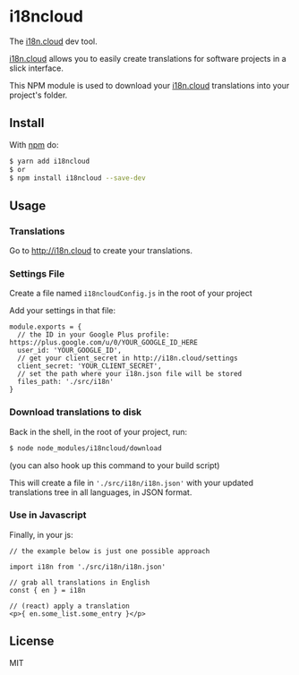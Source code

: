 # i18ncloud

The [i18n.cloud](http://i18n.cloud) dev tool.

[i18n.cloud](http://i18n.cloud) allows you to easily create translations for software projects in a slick interface.

This NPM module is used to download your [i18n.cloud](http://i18n.cloud) translations into your project's folder.

## Install

With [npm](http://npmjs.org) do:

```bash
$ yarn add i18ncloud
$ or
$ npm install i18ncloud --save-dev
```

## Usage

### Translations

Go to http://i18n.cloud to create your translations.

### Settings File

Create a file named `i18ncloudConfig.js` in the root of your project

Add your settings in that file:

    module.exports = {
      // the ID in your Google Plus profile: https://plus.google.com/u/0/YOUR_GOOGLE_ID_HERE
      user_id: 'YOUR_GOOGLE_ID',
      // get your client_secret in http://i18n.cloud/settings
      client_secret: 'YOUR_CLIENT_SECRET',
      // set the path where your i18n.json file will be stored
      files_path: './src/i18n'
    }

### Download translations to disk

Back in the shell, in the root of your project, run:

```bash
$ node node_modules/i18ncloud/download
```

(you can also hook up this command to your build script)

This will create a file in `'./src/i18n/i18n.json'` with your updated translations tree in all languages, in JSON format.

### Use in Javascript

Finally, in your js:

    // the example below is just one possible approach

    import i18n from './src/i18n/i18n.json'

    // grab all translations in English
    const { en } = i18n

    // (react) apply a translation
    <p>{ en.some_list.some_entry }</p>

## License

MIT

